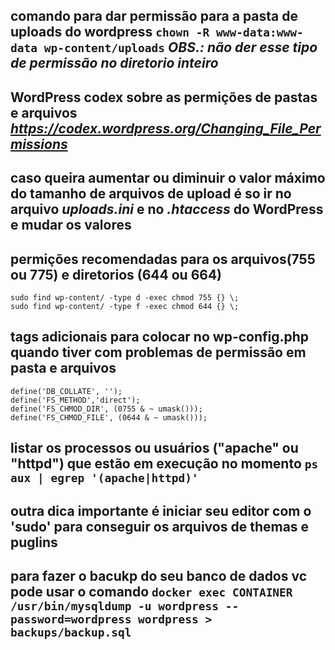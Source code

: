 ## comando para dar permissão para a pasta de uploads do wordpress ```chown -R www-data:www-data wp-content/uploads``` *OBS.: não der esse tipo de permissão no diretorio inteiro*

## WordPress codex sobre as permições de pastas e arquivos *https://codex.wordpress.org/Changing_File_Permissions*

## caso queira aumentar ou diminuir o valor máximo do tamanho de arquivos de upload é so ir no arquivo *uploads.ini* e no *.htaccess* do WordPress e mudar os valores

## permições recomendadas para os arquivos(755 ou 775) e diretorios (644 ou 664) 
	sudo find wp-content/ -type d -exec chmod 755 {} \;
	sudo find wp-content/ -type f -exec chmod 644 {} \;

## tags adicionais para colocar no wp-config.php quando tiver com problemas de permissão em pasta e arquivos 

	define('DB_COLLATE', '');
	define('FS_METHOD','direct');
	define('FS_CHMOD_DIR', (0755 & ~ umask()));
	define('FS_CHMOD_FILE', (0644 & ~ umask()));

## listar os  processos ou usuários ("apache" ou "httpd") que estão em execução no momento ``` ps aux | egrep '(apache|httpd)' ```

## outra dica importante é iniciar seu editor com o 'sudo' para conseguir os arquivos de themas e puglins

## para fazer o bacukp do seu banco de dados vc pode usar o comando ``` docker exec CONTAINER /usr/bin/mysqldump -u wordpress --password=wordpress wordpress > backups/backup.sql ```